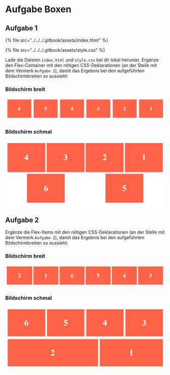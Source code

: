 # Aufgabe Boxen

## Aufgabe 1

{% file src="../../../.gitbook/assets/index.html" %}

{% file src="../../../.gitbook/assets/style.css" %}

Lade die Dateien `index.html` und `style.css` bei dir lokal herunter. Ergänze den Flex-Container mit den nötigen CSS-Deklarationen \(an der Stelle mit dem Vermerk `Aufgabe 1`\), damit das Ergebnis bei den aufgeführten Bildschirmbreiten so aussieht:

### Bildschirm breit

![](../../../.gitbook/assets/screen-1300%20%281%29.png)

### Bildschirm schmal

![](../../../.gitbook/assets/screen-800%20%281%29.png)

## Aufgabe 2

Ergänze die Flex-Items mit den nötigen CSS-Deklarationen \(an der Stelle mit dem Vermerk `Aufgabe 2`\), damit das Ergebnis bei den aufgeführten Bildschirmbreiten so aussieht:

### Bildschirm breit

![](../../../.gitbook/assets/screen-ii-1300.png)

### Bildschirm schmal

![](../../../.gitbook/assets/screen-ii-800.png)

